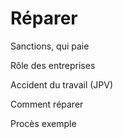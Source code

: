 # Réparer

Sanctions, qui paie

Rôle des entreprises

Accident du travail (JPV)

Comment réparer

Procès exemple

